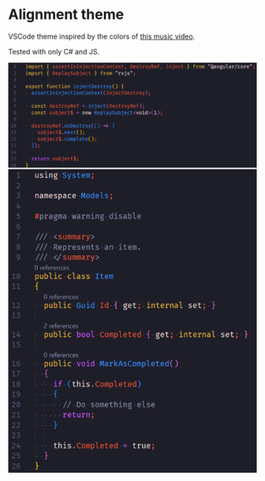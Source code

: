 # Alignment theme

VSCode theme inspired by the colors of [this music video](https://youtu.be/GbGFMiLufVc).

Tested with only C# and JS.

![](https://raw.githubusercontent.com/natixco/alignment-theme-vsc/main/screenshots/js.png)
![](https://raw.githubusercontent.com/natixco/alignment-theme-vsc/main/screenshots/cs.png)